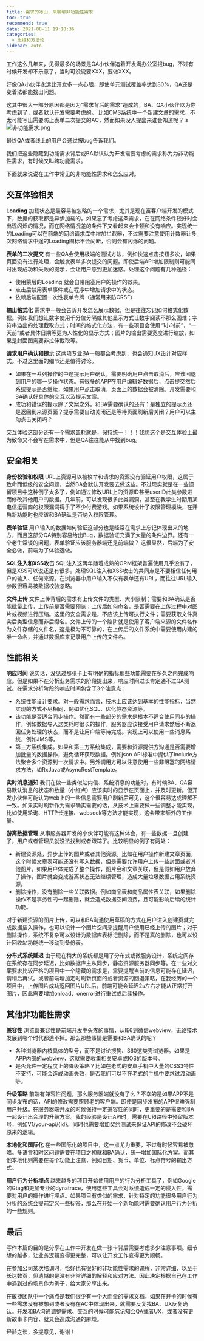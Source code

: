 ```yaml
---
title: 需求的冰山，来聊聊非功能性需求
toc: true
recommend: true
date: 2021-08-11 19:18:36
categories:
  - 思维和方法论
sidebar: auto
---
```


工作这么几年来，见得最多的场景是QA小伙伴追着开发满办公室报bug，不过有时候开发却不乐意了，当时可没说要XXX，要做XXX。

好像QA小伙伴永远比开发多一点心眼，即使单元测试覆盖率达到80%，QA还是变着法都能找出问题。

这其中很大一部分原因都是因为“需求背后的需求”造成的，BA、QA小伙伴以为你考虑到了，或者默认开发需要考虑的。
比如CMS系统中一个新建文章的需求，不太可能写出需要防止表单二次提交的AC，然而如果没人提出来谁会知道呢？
s
![ 非功能需求.png](./no-feature-requirement/4146258397.png)

最终QA或者线上的用户会通过报bug告诉我们。

我们把这些隐藏到功能需求背后或BA默认认为开发需要考虑的需求称为为非功能性需求，有时候又叫跨功能需求。

下面就来说说在工作中常见的非功能性需求和怎么应对。

## 交互体验相关

**Loading** 加载状态是最容易被忽略的一个需求，尤其是现在富客户端开发的模式下，数据的获取都是异步加载的。如果忘了考虑这条需求，在在网络条件较好时会出现闪烁的情况，而在网络情况差的条件下又看起来会卡顿和没有响应。实现统一的Loading可以在前端的网络请求库中增加拦截器，不过需要注意使用计数器让多次网络请求中途的Loading图标不会间断，否则会有闪烁的问题。

**表单的二次提交** 有一些QA会使用极端的测试方法，例如快速点击按钮多次，如果页面没有进行处理，会触发表单多次提交的问题。即使后端API增加限制则可能同时出现成功和失败的提示，会让用户感到更加迷惑。处理这个问题有几种途径：

- 使用蒙层的Loading 就会自带阻塞用户的操作的效果。
- 点击后禁用表单事件或在程序中增加请求中的状态。
- 依赖后端配置一次性表单令牌（通常用来防CRSF）

**输出格式化** 需求中一般会告诉开发怎么展示数据，但是往往忘记如何格式化数据。例如我们想让数字使用千分位分隔或其他显示方式让数字阅读不那么困难；字符串溢出的处理截取方式；时间的格式化方法，有一些项目会使用“1小时前”，“一天前”或者具体日期等更为人性化的显示方式；图片的输出需要宽度进行缩放，如果是封面图需要非拉伸截取等。

**请求用户确认和提示** 这两项专业BA一般都会考虑到，也会通知UX设计对应样式。不过这里面的细节还是值得讨论。

- 如果在一系列操作的中途提示用户确认，需要明确用户点击取消后，应该回退到用户的哪一步操作状态。有很多的APP在用户编辑好数据后，点击提交然后系统提示是否继续，如果用户点击取消，页面上的数据会被清除。开发需要和BA确认好具体的交互以及提示文案。
- 成功和错误的提示除了文案之外，和BA需要确认的还有：是独立的提示页还是返回到来源页面？提示需要自动关闭还是等待页面刷新后关闭？用户可以主动点击关闭吗？

交互体验这部分还有一个需求噩耗就是，保持统一！！！我想这个是交互体验上最为致命又不会写在需求中，但是QA往往能从中找到bug。

## 安全相关

**身份校验和权限** URL上资源可以被枚举和请求的资源没有验证用户权限，这属于致命而低级的安全问题，当然BA会默认开发要去做这些。不过现实就是在一些遗留项目中这种例子太多了，例如通过修改URL上的资源ID甚至userID此类参数进而修改其他用户的数据。几年前，可以发现很多此类漏洞，甚至在我学生时期用某电信运营商的权限漏洞得手了不少付费游戏。如果系统设计了权限管理模块，在开启新功能时也应该和BA确认是否纳入权限管理。

**表单验证** 用户输入的数据如何验证这部分也是经常在需求上忘记体现出来的地方，而且这部分QA特别容易给出Bug，数据验证充满了大量的条件边界。还有一个老生常谈的问题，表单验证应该服务器端还是前端做？ 这很显然，后端为了安全必做，前端为了体验选做。

**SQL注入和XSS攻击** SQL注入这两年随着成熟的ORM框架普遍使用几乎没有了，但是XSS可以说还是有很多。处理SQL注入和XSS攻击的共同点是不要相信任何用户的输入、任何来源。在浏览器中用户输入不仅有表单还有URL，而往往URL输入参数很容易被数据校验忽略。

**文件上传** 文件上传背后的需求有上传文件的类型、大小限制；需要和BA确认是否能批量上传，上传前是否需要预览；上传后如何命名，是否需要在上传过程中对图片或视频进行压缩。这里的安全需求是，不应该上传可执行文件；需要获取文件真实后类型信息而非后缀名。文件上传的一个陷阱就是使用了客户端来源的文件名作为文件存储的文件名，这是极为不可靠的，在上传后的文件系统中需要使用内建的唯一命名，并通过数据库来记录用户上传的文件名。

## 性能相关

**响应时间** 说实话，没见过那张卡上有明确的指标那些功能需要在多久之内完成响应。但是如果不在分析业务需求的阶段提出来，响应时间过长肯定通不过QA测试。在需求分析阶段的响应时间包含了3个注意点：

- 系统性能设计要求。对一般需求而言，技术上应该达到基本的性能指标，当然实现的方式不尽相同，例如优化SQL、优化静态资源等。
- 该功能是否适合同步操作。然而有一些部分的需求是根本不适合使用同步的操作，例如数据导入这类耗时很长的操作，服务器应该接受用户请求然后不断返回任务处理的状态，而不是让用户端等待完成。实现上可以使用一些消息系统，例如JMS等。
- 第三方系统集成。如果和第三方系统集成，需要和资源提供方沟通是否需要增加批量的数据操作，避免循环获取数据。例如json API标准中提供了include方法聚合多个资源到一次请求中。另外调用方可以注意使用一些非阻塞的网络请求方法，如RxJava或AsyncRestTemplate。

**实时消息通知** 我们在做一些类似站内信、系统消息的功能时，有时候BA、QA容易默认消息的状态和数量（小红点）应该实时的显示在页面上，并及时更新。但开发小伙伴可能认为web上的一些信息需要用户刷新后可见，这个很容易达成理解不一致。如果实时刷新作为需求确实需要的话，从技术上需要做一些调整才能实现，比如使用轮询、HTTP长连接、websock等方法才能实现，这会带来额外的工作量。

**游离数据管理** 从事服务器开发的小伙伴可能有这种体会，有一些数据一旦创建了，用户或者管理员就没法找到或者跟踪了。比较明显的例子有两处：

- 新建资源处，异步上传的图片或者其他资源。比如在用户操作新建文章页面，这个时候文章表可能还没有写入数据，但是需要允许用户上传一些封面或者其他图片。如果用户体完成了整个操作，图片会和文章关联，但是假如用户放弃了操作，图片就会变成游离状态无法继续管理，造成大量垃圾数据占用系统资源。
- 删除操作，没有删除一些关联数据。例如商品表和商品属性表关联，如果删除操作不是事务性的一起删除，就会造成数据空间浪费，且可能影响后续的统计功能。

对于新建资源的图片上传，可以和BA沟通使用草稿的方式在用户进入创建页就完成数据插入操作，也可以设计一个图片空间来提醒用户使用已经上传的图片；对于删除操作，系统不复杂可以设计为数据库表标记删除，而不是真的删除，也可以设计回收站功能统一移动到备份表。

**分布式系统延迟** 由于现在稍大的系统都是用了分布式或微服务设计，系统之间存在系统存在同步延迟，比如数据库主从同步，静态资源服务器同步等。在一些对文案要求比较严格的项目中一个隐藏的需求是，需要提醒当前的信息可能存在延迟，请稍后再试。或者前端增加定时刷新页面的或者资源的回退策略，在我经历的一个项目中，上传图片成功返回图片URL后，前端可能会延迟2s左右才能从正常打开图片，因此需要增加onload、onerror进行重试或后续操作。

## 其他非功能性需求

**兼容性** 浏览器兼容性是前端开发中头疼的事情，从IE6到微信webview，无论技术发展到哪个时代都逃不掉。那么那些事情是需要和BA确认的呢？

- 各种浏览器内核具体的型号，而不是讨论搜狗、360这类壳浏览器。如果是APP内部的webview，这就需要收集相关安卓或IOS的版本号。
- 是否允许一定程度上的降级策略？比如在老式的安卓手机中大量的CSS3特性不支持，可能会造成动画失效，是否我们可以不在老式的手机中要求过渡动画等。

**升级策略** 前端有兼容性问题，那么服务器端就没有了么？不幸的是如果APP不是同步发布的话，API的修改需要照顾老的客户端。即使是同步发布的APP很难强制用户升级。在服务器端开发的时候保持一定兼容性的同时，更重要的是需要和BA一起设计出合理的升级方案。我的经验是设计API时，需要在URI路径中预留版本号，例如V1/your-api/{id}。同时也需要增加契约测试来保证API的修改不会破坏原来的逻辑。

**本地化和国际化** 在一些国际化的项目中，这一点尤为重要，不过有时候容易被忽略。多语言和时区问题需要在项目之初就和BA确认，统一增加国际化方案。而其他本地化则需要在每个功能上注意，例如日期、货币、单位、标点符号的输出方式。

**用户行为分析埋点** 越来越多的项目开始使用用户的行为分析工具了，例如Google的Gtag和更加专业的dynatrace，使用这些工具会对系统造成一定的侵入性，需要对用户的操作进行埋点。如果项目有类似的需求，针对特定的功能很多用户行为分析的系统会提前定义一些标签，那么在开始一个新功能时需要确认用户行为分析的一些规则。

## 最后

写作本篇的目的是分享在工作中开发在做一张卡背后需要考虑多少注意事项。细节想的越多，让业务逻辑变得更完整，可以让开发工作变得更为顺畅。

在参加公司某次培训时，恰好也有很好的非功能性需求的课程，非常详细，以至于长达数页，但遗憾的是没有非常详细的解释和应对方法。因此决定根据自己在工作中遇到过的场景作为例子，给大家分享出来。

在敏捷团队中一个痛点是我们很少有一个大而全的需求文档，如果在开卡的时候有一些需求没有被想到或者没有在AC中体现出来，就需要反复找BA、UX反复确认。开发和BA沟通调整需求、交互的时候可能忘记知会QA或者UX，或者没有更新故事卡内容，就又会造成沟通的麻烦。

经验之谈，多提意见，谢谢！
